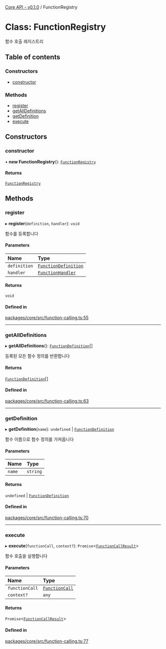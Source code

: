 [Core API - v0.1.0](/api-reference/core/) / FunctionRegistry

# Class: FunctionRegistry

함수 호출 레지스트리

## Table of contents

### Constructors

- [constructor](#constructor)

### Methods

- [register](#register)
- [getAllDefinitions](#getalldefinitions)
- [getDefinition](#getdefinition)
- [execute](#execute)

## Constructors

### <a id="constructor" name="constructor"></a> constructor

• **new FunctionRegistry**(): [`FunctionRegistry`]()

#### Returns

[`FunctionRegistry`]()

## Methods

### <a id="register" name="register"></a> register

▸ **register**(`definition`, `handler`): `void`

함수를 등록합니다

#### Parameters

| Name | Type |
| :------ | :------ |
| `definition` | [`FunctionDefinition`](/api-reference/core/interfaces/FunctionDefinition.md) |
| `handler` | [`FunctionHandler`](/api-reference/core/?id=functionhandler) |

#### Returns

`void`

#### Defined in

[packages/core/src/function-calling.ts:55](https://github.com/robotaio/robota/blob/main/packages/core/src/function-calling.ts#L55)

___

### <a id="getalldefinitions" name="getalldefinitions"></a> getAllDefinitions

▸ **getAllDefinitions**(): [`FunctionDefinition`](/api-reference/core/interfaces/FunctionDefinition.md)[]

등록된 모든 함수 정의를 반환합니다

#### Returns

[`FunctionDefinition`](/api-reference/core/interfaces/FunctionDefinition.md)[]

#### Defined in

[packages/core/src/function-calling.ts:63](https://github.com/robotaio/robota/blob/main/packages/core/src/function-calling.ts#L63)

___

### <a id="getdefinition" name="getdefinition"></a> getDefinition

▸ **getDefinition**(`name`): `undefined` \| [`FunctionDefinition`](/api-reference/core/interfaces/FunctionDefinition.md)

함수 이름으로 함수 정의를 가져옵니다

#### Parameters

| Name | Type |
| :------ | :------ |
| `name` | `string` |

#### Returns

`undefined` \| [`FunctionDefinition`](/api-reference/core/interfaces/FunctionDefinition.md)

#### Defined in

[packages/core/src/function-calling.ts:70](https://github.com/robotaio/robota/blob/main/packages/core/src/function-calling.ts#L70)

___

### <a id="execute" name="execute"></a> execute

▸ **execute**(`functionCall`, `context?`): `Promise`\<[`FunctionCallResult`](/api-reference/core/interfaces/FunctionCallResult.md)\>

함수 호출을 실행합니다

#### Parameters

| Name | Type |
| :------ | :------ |
| `functionCall` | [`FunctionCall`](/api-reference/core/interfaces/FunctionCall.md) |
| `context?` | `any` |

#### Returns

`Promise`\<[`FunctionCallResult`](/api-reference/core/interfaces/FunctionCallResult.md)\>

#### Defined in

[packages/core/src/function-calling.ts:77](https://github.com/robotaio/robota/blob/main/packages/core/src/function-calling.ts#L77)
